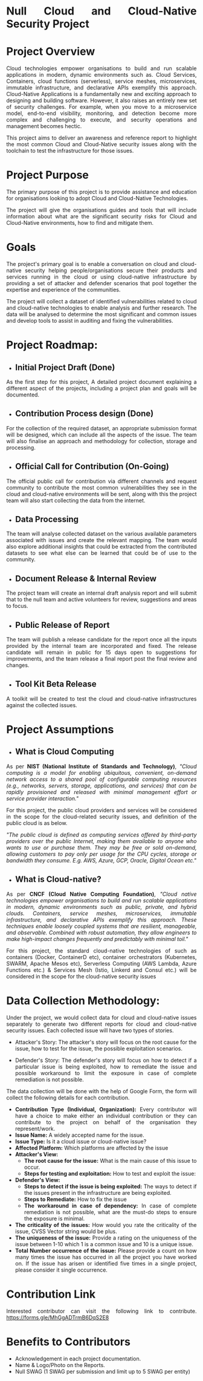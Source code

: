 <div style="text-align: justify">

# Null Cloud and Cloud-Native Security Project


# Project Overview

Cloud technologies empower organisations to build and run scalable applications in modern, dynamic environments such as. Cloud Services, Containers, cloud functions (serverless), service meshes, microservices, immutable infrastructure, and declarative APIs exemplify this approach. Cloud-Native Applications is a fundamentally new and exciting approach to designing and building software. However, it also raises an entirely new set of security challenges. For example, when you move to a microservice model, end-to-end visibility, monitoring, and detection become more complex and challenging to execute, and security operations and management becomes hectic.

This project aims to deliver an awareness and reference report to highlight the most common Cloud and Cloud-Native security issues along with the toolchain to test the infrastructure for those issues.

# Project Purpose

The primary purpose of this project is to provide assistance and education for organisations looking to adopt Cloud and Cloud-Native Technologies. 

The project will give the organisations guides and tools that will include information about what are the significant security risks for Cloud and Cloud-Native environments, how to find and mitigate them.

# Goals

The project's primary goal is to enable a conversation on cloud and cloud-native security helping people/organisations secure their products and services running in the cloud or using cloud-native infrastructure by providing a set of attacker and defender scenarios that pool together the expertise and experience of the communities.

The project will collect a dataset of identified vulnerabilities related to cloud and cloud-native technologies to enable analysis and further research. The data will be analysed to determine the most significant and common issues and develop tools to assist in auditing and fixing the vulnerabilities.


# Project Roadmap:

- ## Initial Project Draft (Done)

As the first step for this project, A detailed project document explaining a different aspect of the projects, including a project plan and goals will be documented.

- ## Contribution Process design (Done)

For the collection of the required dataset, an appropriate submission format will be designed, which can include all the aspects of the issue. The team will also finalise an approach and methodology for collection, storage and processing.

- ## Official Call for Contribution (On-Going)

The official public call for contribution via different channels and request community to contribute the most common vulnerabilities they see in the cloud and cloud-native environments will be sent, along with this the project team will also start collecting the data from the internet.

- ## Data Processing

The team will analyse collected dataset on the various available parameters associated with issues and create the relevant mapping. The team would also explore additional insights that could be extracted from the contributed datasets to see what else can be learned that could be of use to the community.

- ## Document Release &amp; Internal Review

The project team will create an internal draft analysis report and will submit that to the null team and active volunteers for review, suggestions and areas to focus.

- ## Public Release of Report

The team will publish a release candidate for the report once all the inputs provided by the internal team are incorporated and fixed. The release candidate will remain in public for 15 days open to suggestions for improvements, and the team release a final report post the final review and changes.

- ## Tool Kit Beta Release

A toolkit will be created to test the cloud and cloud-native infrastructures against the collected issues.

# **Project Assumptions**

- ## What is Cloud Computing

As per **NIST (National Institute of Standards and Technology)**, _"Cloud computing is a model for enabling ubiquitous, convenient, on-demand network access to a shared pool of configurable computing resources (e.g., networks, servers, storage, applications, and services) that can be rapidly provisioned and released with minimal management effort or service provider interaction."_

For this project, the public cloud providers and services will be considered in the scope for the cloud-related security issues, and definition of the public cloud is as below.

_"The public cloud is defined as computing services offered by third-party providers over the public Internet, making them available to anyone who wants to use or purchase them. They may be free or sold on-demand, allowing customers to pay only per usage for the CPU cycles, storage or bandwidth they consume. E.g. AWS, Azure, GCP, Oracle, Digital Ocean etc."_

- ## What is Cloud-native?

As per **CNCF (Cloud Native Computing Foundation)**, _&quot;Cloud native technologies empower organisations to build and run scalable applications in modern, dynamic environments such as public, private, and hybrid clouds. Containers, service meshes, microservices, immutable infrastructure, and declarative APIs exemplify this approach. These techniques enable loosely coupled systems that are resilient, manageable, and observable. Combined with robust automation, they allow engineers to make high-impact changes frequently and predictably with minimal toil.&quot;_

For this project, the standard cloud-native technologies of such as containers (Docker, ContainerD etc), container orchestrators (Kubernetes, SWARM, Apache Mesos etc), Serverless Computing (AWS Lambda, Azure Functions etc.) & Services Mesh (Istio, Linkerd and Consul etc.) will be considered in the scope for the cloud-native security issues

# Data Collection Methodology:

Under the project, we would collect data for cloud and cloud-native issues separately to generate two different reports for cloud and cloud-native security issues. Each collected issue will have two types of stories.

- Attacker's Story: The attacker's story will focus on the root cause for the issue, how to test for the issue, the possible exploitation scenarios.

- Defender's Story: The defender's story will focus on how to detect if a particular issue is being exploited, how to remediate the issue and possible workaround to limit the exposure in case of complete remediation is not possible.

The data collection will be done with the help of Google Form, the form will collect the following details for each contribution.

- **Contribution Type (Individual, Organization):** Every contributor will have a choice to make either an individual contribution or they can contribute to the project on behalf of the organisation they represent/work.
- **Issue Name:** A widely accepted name for the issue.
- **Issue Type:** Is it a cloud issue or cloud-native issue?
- **Affected Platform:** Which platforms are affected by the issue
- **Attacker&#39;s View:**
  - **The root cause for the issue:** What is the main cause of this issue to occur.
  - **Steps for testing and exploitation:** How to test and exploit the issue:
- **Defender&#39;s View:**
  - **Steps to detect if the issue is being exploited:** The ways to detect if the issues present in the infrastructure are being exploited.
  - **Steps to Remediate:** How to fix the issue
  - **The workaround in case of dependency:** In case of complete remediation is not possible, what are the must-do steps to ensure the exposure is minimal.
- **The criticality of the issues:** How would you rate the criticality of the issue, CVSS Vector string would be plus.
- **The uniqueness of the issue:** Provide a rating on the uniqueness of the issue between 1-10 which 1 is a common issue and 10 is a unique issue.
- **Total Number occurrence of the issue:** Please provide a count on how many times the issue has occurred in all the project you have worked on. If the issue has arisen or identified five times in a single project, please consider it single occurrence.

# Contribution Link

Interested contributor can visit the following link to contribute.
https://forms.gle/MhGgADTrmB6DqS2E8

# Benefits to Contributors

- Acknowledgement in each project documentation.
- Name & Logo/Photo on the Reports.
- Null SWAG (1 SWAG per submission and limit up to 5 SWAG per entity)

</div>